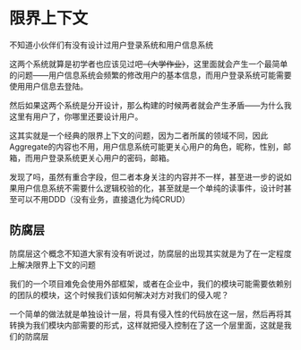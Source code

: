 
# 限界上下文

不知道小伙伴们有没有设计过用户登录系统和用户信息系统

这两个系统就算是初学者也应该见过吧~~（大学作业）~~，这里面就会产生一个最简单的问题——用户信息系统会频繁的修改用户的基本信息，而用户登录系统可能需要使用用户信息去登陆。

然后如果这两个系统是分开设计，那么构建的时候两者就会产生矛盾——为什么我这里有用户了，你哪里还要设计用户。

这其实就是一个经典的限界上下文的问题，因为二者所属的领域不同，因此Aggregate的内容也不用，用户信息系统可能更关心用户的角色，昵称，性别，邮箱，而用户登录系统更关心用户的密码，邮箱。

发现了吗，虽然有重合字段，但二者本身关注的内容并不一样，甚至进一步的说如果用户信息系统不需要什么逻辑校验的化，甚至就是一个单纯的读事件，设计时甚至可以不用DDD（没有业务，直接退化为纯CRUD）

##
## 防腐层

防腐层这个概念不知道大家有没有听说过，防腐层的出现其实就是为了在一定程度上解决限界上下文的问题

我们的一个项目难免会使用外部框架，或者在企业中，我们的模块可能需要依赖别的团队的模块，这个时候我们该如何解决对方对我们的侵入呢？

一个简单的做法就是单独设计一层，将具有侵入性的代码放在这一层，然后再将其转换为我们模块内部需要的形式，这样就把侵入控制在了这一个层里面，这就是我们的防腐层